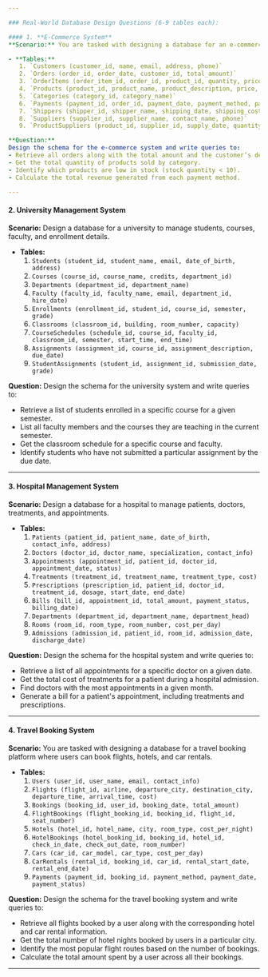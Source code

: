 ```yaml
---

### Real-World Database Design Questions (6-9 tables each):

#### 1. **E-Commerce System**
**Scenario:** You are tasked with designing a database for an e-commerce platform that sells products online. The platform needs to track customers, orders, payments, and the inventory of products.

- **Tables:** 
   1. `Customers (customer_id, name, email, address, phone)`
   2. `Orders (order_id, order_date, customer_id, total_amount)`
   3. `OrderItems (order_item_id, order_id, product_id, quantity, price)`
   4. `Products (product_id, product_name, product_description, price, stock_quantity)`
   5. `Categories (category_id, category_name)`
   6. `Payments (payment_id, order_id, payment_date, payment_method, payment_status)`
   7. `Shippers (shipper_id, shipper_name, shipping_date, shipping_cost)`
   8. `Suppliers (supplier_id, supplier_name, contact_name, phone)`
   9. `ProductSuppliers (product_id, supplier_id, supply_date, quantity)`

**Question:**
Design the schema for the e-commerce system and write queries to:
- Retrieve all orders along with the total amount and the customer’s details.
- Get the total quantity of products sold by category.
- Identify which products are low in stock (stock quantity < 10).
- Calculate the total revenue generated from each payment method.

---
```


#### 2. **University Management System**
**Scenario:** Design a database for a university to manage students, courses, faculty, and enrollment details.

- **Tables:** 
   1. `Students (student_id, student_name, email, date_of_birth, address)`
   2. `Courses (course_id, course_name, credits, department_id)`
   3. `Departments (department_id, department_name)`
   4. `Faculty (faculty_id, faculty_name, email, department_id, hire_date)`
   5. `Enrollments (enrollment_id, student_id, course_id, semester, grade)`
   6. `Classrooms (classroom_id, building, room_number, capacity)`
   7. `CourseSchedules (schedule_id, course_id, faculty_id, classroom_id, semester, start_time, end_time)`
   8. `Assignments (assignment_id, course_id, assignment_description, due_date)`
   9. `StudentAssignments (student_id, assignment_id, submission_date, grade)`

**Question:**
Design the schema for the university system and write queries to:
- Retrieve a list of students enrolled in a specific course for a given semester.
- List all faculty members and the courses they are teaching in the current semester.
- Get the classroom schedule for a specific course and faculty.
- Identify students who have not submitted a particular assignment by the due date.

---

#### 3. **Hospital Management System**
**Scenario:** Design a database for a hospital to manage patients, doctors, treatments, and appointments.

- **Tables:** 
   1. `Patients (patient_id, patient_name, date_of_birth, contact_info, address)`
   2. `Doctors (doctor_id, doctor_name, specialization, contact_info)`
   3. `Appointments (appointment_id, patient_id, doctor_id, appointment_date, status)`
   4. `Treatments (treatment_id, treatment_name, treatment_type, cost)`
   5. `Prescriptions (prescription_id, patient_id, doctor_id, treatment_id, dosage, start_date, end_date)`
   6. `Bills (bill_id, appointment_id, total_amount, payment_status, billing_date)`
   7. `Departments (department_id, department_name, department_head)`
   8. `Rooms (room_id, room_type, room_number, cost_per_day)`
   9. `Admissions (admission_id, patient_id, room_id, admission_date, discharge_date)`

**Question:**
Design the schema for the hospital system and write queries to:
- Retrieve a list of all appointments for a specific doctor on a given date.
- Get the total cost of treatments for a patient during a hospital admission.
- Find doctors with the most appointments in a given month.
- Generate a bill for a patient's appointment, including treatments and prescriptions.

---

#### 4. **Travel Booking System**
**Scenario:** You are tasked with designing a database for a travel booking platform where users can book flights, hotels, and car rentals.

- **Tables:** 
   1. `Users (user_id, user_name, email, contact_info)`
   2. `Flights (flight_id, airline, departure_city, destination_city, departure_time, arrival_time, cost)`
   3. `Bookings (booking_id, user_id, booking_date, total_amount)`
   4. `FlightBookings (flight_booking_id, booking_id, flight_id, seat_number)`
   5. `Hotels (hotel_id, hotel_name, city, room_type, cost_per_night)`
   6. `HotelBookings (hotel_booking_id, booking_id, hotel_id, check_in_date, check_out_date, room_number)`
   7. `Cars (car_id, car_model, car_type, cost_per_day)`
   8. `CarRentals (rental_id, booking_id, car_id, rental_start_date, rental_end_date)`
   9. `Payments (payment_id, booking_id, payment_method, payment_date, payment_status)`

**Question:**
Design the schema for the travel booking system and write queries to:
- Retrieve all flights booked by a user along with the corresponding hotel and car rental information.
- Get the total number of hotel nights booked by users in a particular city.
- Identify the most popular flight routes based on the number of bookings.
- Calculate the total amount spent by a user across all their bookings.

---
